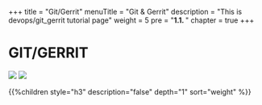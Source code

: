 +++
title = "Git/Gerrit"
menuTitle = "Git & Gerrit"
description = "This is devops/git_gerrit tutorial page"
weight = 5 
pre = "<b>1.1. </b>"
chapter = true
+++

# GIT/GERRIT

![](/images/hack4easy/gerrithub.png)
![](/images/hack4easy/github.png)

{{%children style="h3" description="false" depth="1" sort="weight" %}}

